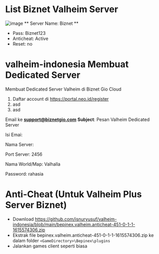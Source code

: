 # List Biznet Valheim Server
![image](https://user-images.githubusercontent.com/5492467/111425151-4e2c5500-8725-11eb-9fe2-575d644017da.png)
** Server Name: Biznet **
- Pass: Biznet123
- Anticheat: Active
- Reset: no



# valheim-indonesia Membuat Dedicated Server
Membuat Dedicated Server Valheim di Biznet Gio Cloud

1. Daftar account di https://portal.neo.id/register
2. asd
3. asd



Email ke **support@biznetgio.com**
**Subject**: Pesan Valheim Dedicated Server

Isi Emai: 

Nama Server:

Port Server: 2456

Nama World/Map: Valhalla

Password: rahasia


# Anti-Cheat (Untuk Valheim Plus Server Biznet)
- Download https://github.com/isnuryusuf/valheim-indonesia/blob/main/bepinex.valheim.anticheat-451-0-1-1-1615574306.zip
- Ekstrak file bepinex.valheim.anticheat-451-0-1-1-1615574306.zip ke dalam folder `<GameDirectory>\Bepinex\plugins`
- Jalankan games client seperti biasa
